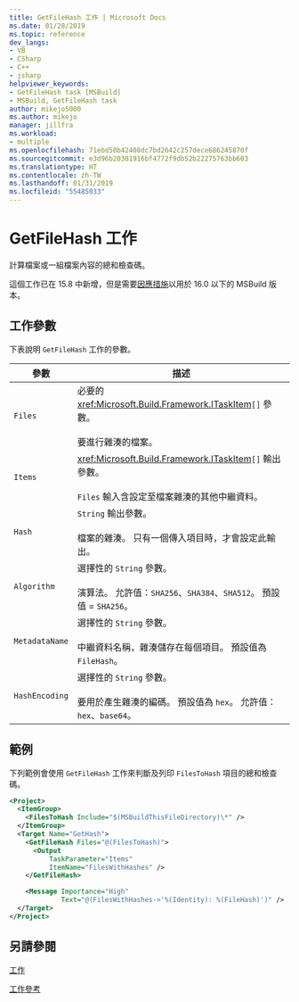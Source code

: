 ```yaml
---
title: GetFileHash 工作 | Microsoft Docs
ms.date: 01/28/2019
ms.topic: reference
dev_langs:
- VB
- CSharp
- C++
- jsharp
helpviewer_keywords:
- GetFileHash task [MSBuild]
- MSBuild, GetFileHash task
author: mikejo5000
ms.author: mikejo
manager: jillfra
ms.workload:
- multiple
ms.openlocfilehash: 71ebd50b42408dc7bd2642c257dece686245870f
ms.sourcegitcommit: e3d96b20381916bf4772f9db52b22275763bb603
ms.translationtype: HT
ms.contentlocale: zh-TW
ms.lasthandoff: 01/31/2019
ms.locfileid: "55485033"
---
```

# <a name="getfilehash-task"></a>GetFileHash 工作

計算檔案或一組檔案內容的總和檢查碼。

這個工作已在 15.8 中新增，但是需要[因應措施](https://github.com/Microsoft/msbuild/pull/3999#issuecomment-458193272)以用於 16.0 以下的 MSBuild 版本。

## <a name="task-parameters"></a>工作參數

 下表說明 `GetFileHash` 工作的參數。

|參數|描述|
|---------------|-----------------|
|`Files`|必要的 <xref:Microsoft.Build.Framework.ITaskItem>`[]` 參數。<br /><br />要進行雜湊的檔案。|
|`Items`|<xref:Microsoft.Build.Framework.ITaskItem>`[]` 輸出參數。<br /><br />`Files` 輸入含設定至檔案雜湊的其他中繼資料。|
|`Hash`|`String` 輸出參數。<br /><br />檔案的雜湊。 只有一個傳入項目時，才會設定此輸出。|
|`Algorithm`|選擇性的 `String` 參數。<br /><br />演算法。 允許值：`SHA256`、`SHA384`、`SHA512`。 預設值 = `SHA256`。|
|`MetadataName`|選擇性的 `String` 參數。<br /><br />中繼資料名稱，雜湊儲存在每個項目。 預設值為 `FileHash`。|
|`HashEncoding`|選擇性的 `String` 參數。<br /><br />要用於產生雜湊的編碼。 預設值為 `hex`。 允許值：`hex`、`base64`。|

## <a name="example"></a>範例

下列範例會使用 `GetFileHash` 工作來判斷及列印 `FilesToHash` 項目的總和檢查碼。

```xml
<Project>
  <ItemGroup>
    <FilesToHash Include="$(MSBuildThisFileDirectory)\*" />
  </ItemGroup>
  <Target Name="GetHash">
    <GetFileHash Files="@(FilesToHash)">
      <Output
          TaskParameter="Items"
          ItemName="FilesWithHashes" />
    </GetFileHash>

    <Message Importance="High"
             Text="@(FilesWithHashes->'%(Identity): %(FileHash)')" />
  </Target>
</Project>
```

## <a name="see-also"></a>另請參閱

[工作](../msbuild/msbuild-tasks.md)

[工作參考](../msbuild/msbuild-task-reference.md)